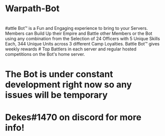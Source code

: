 # Warpath-Bot
#
#attle Bot™ is a Fun and Engaging experience to bring to your Servers. Members can Build Up their Empire and Battle other Members or the Bot using any combination from the Selection of 24 Officers with 5 Unique Skills Each, 344 Unique Units across 3 different Camp Loyalties. Battle Bot™ gives weekly rewards # Top Battlers in each server and regular hosted competitions on the Bot's home server.
# The Bot is under constant development right now so any issues will be temporary
#
# Dekes#1470 on discord for more info!
